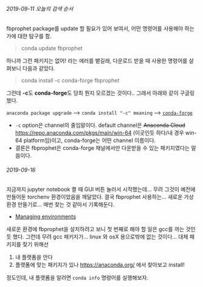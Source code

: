 ###### 2019-09-11 오늘의 검색 순서
fbprophet package를 update 할 필요가 있어 보여서, 어떤 명령어를 사용해야 하는가에 대한 탐구를 함. 

> conda update fbprophet

하니까 그런 패키지는 없어! 라는 에러를 뱉길래, 다운로드 받을 때 사용한 명령어를 살펴보니 다음과 같았다.

> conda install -c conda-forge fbprophet

그런데 **-c**도 **conda-forge**도 당최 뭔지 모르겠는 것이다.. 그래서 아래와 같이 구글링 했다. <br>

```anaconda package upgrade``` --> ```conda install "-c" meaning``` --> [```conda-forge```](https://conda-forge.org/docs/)

- ```-c``` option은 channel의 줄임말이다. default channel은 ~~Anaconda Cloud~~ https://repo.anaconda.com/pkgs/main/win-64 (이곳인듯 하다/내 경우 win-64 platform임)이고, conda-forge는 어떤 channel 이름이다.
- 결론은 fbprophet은 conda-forge 채널에서만 다운받을 수 있는 패키지였다는 말씀이다.

###### 2019-09-16
지금까지 jupyter notebook 켤 때 GUI 버튼 눌러서 시작했는데... 무려 그것이 예전에 만들어둔 torchenv 환경이었음을 깨달았다.
결국 fbprophet 사용하는... 새로운 가상환경 만들기로... 매번 찾는 것 같아서 기록해둔다. <br>
- [Managing environments](https://docs.conda.io/projects/conda/en/latest/user-guide/tasks/manage-environments.html)

새로운 환경에 fbprophet을 설치하려고 보니 첫 번째로 해야 할 일은 gcc를 까는 것인듯 했다. 그런데 무려 gcc 패키지가... linux 와 osX 용으로밖에 없는 것이다... 대체 패키지를 찾기 위해선 
1. 내 플랫폼을 안다
2. 플랫폼에 맞는 패키지가 있나 https://anaconda.org/ 에서 찾아보고 install!

정도인데, 내 플랫폼을 알려면 ```conda info``` 명령어를 실행해보자. 
